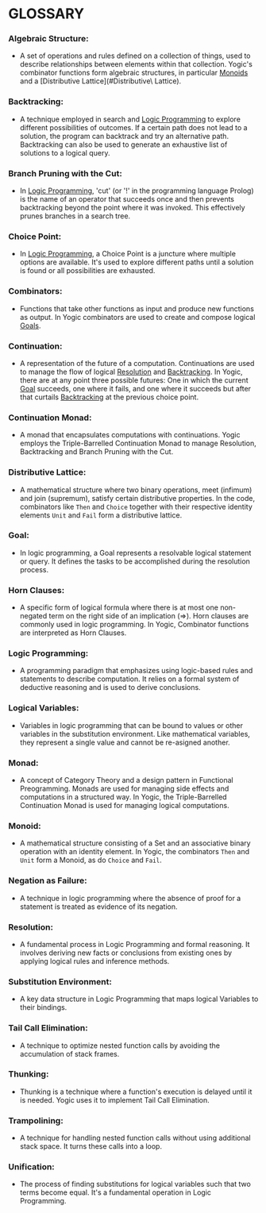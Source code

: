 # **GLOSSARY**

### **Algebraic Structure**:  
- A set of operations and rules defined on a collection of things, used to
  describe relationships between elements within that collection. Yogic's
  combinator functions form algebraic structures, in particular
  [Monoids](#Monoid) and a [Distributive Lattice](#Distributive\ Lattice).

### **Backtracking**:  
- A technique employed in search and [Logic Programming](#Logic%20Programming)
  to explore different possibilities of outcomes. If a certain path does not
  lead to a solution, the program can backtrack and try an alternative path.
  Backtracking can also be used to generate an exhaustive list of solutions to
  a logical query.

### **Branch Pruning with the Cut**:  
- In [Logic Programming](#Logic%20Programming), 'cut' (or '!' in the programming
  language Prolog) is the name of an operator that succeeds once and then
  prevents backtracking beyond the point where it was invoked. This
  effectively prunes branches in a search tree.

### **Choice Point**:  
- In [Logic Programming](#Logic%20Programming), a Choice Point is a juncture
  where multiple options are available. It's used to explore different paths
  until a solution is found or all possibilities are exhausted.

### **Combinators**:  
- Functions that take other functions as input and produce new functions as
  output. In Yogic combinators are used to create and compose logical
  [Goals](#Goal).

### **Continuation**:  
- A representation of the future of a computation. Continuations are used to
  manage the flow of logical [Resolution](#Resolution) and
  [Backtracking](#Backtracking). In Yogic, there are at any point three
  possible futures: One in which the current [Goal](#Goal) succeeds, one where
  it fails, and one where it succeeds but after that curtails
  [Backtracking](#Backtracking) at the previous choice point.

### **Continuation Monad**:  
- A monad that encapsulates computations with continuations. Yogic employs the
  Triple-Barrelled Continuation Monad to manage Resolution, Backtracking and
  Branch Pruning with the Cut.

### **Distributive Lattice**:  
- A mathematical structure where two binary operations, meet (infimum) and
  join (supremum), satisfy certain distributive properties. In the code,
  combinators like `Then` and `Choice` together with their respective identity
  elements `Unit` and `Fail` form a distributive lattice.

### **Goal**:  
- In logic programming, a Goal represents a resolvable logical statement or
  query. It defines the tasks to be accomplished during the resolution
  process.

### **Horn Clauses**:  
- A specific form of logical formula where there is at most one non-negated
  term on the right side of an implication (=>). Horn clauses are commonly
  used in logic programming. In Yogic, Combinator functions are interpreted as
  Horn Clauses.

### **Logic Programming**:  
- A programming paradigm that emphasizes using logic-based rules and
  statements to describe computation. It relies on a formal system of
  deductive reasoning and is used to derive conclusions.

### **Logical Variables**:  
- Variables in logic programming that can be bound to values or other
  variables in the substitution environment. Like mathematical variables, they
  represent a single value and cannot be re-asigned another.

### **Monad**:  
- A concept of Category Theory and a design pattern in Functional
  Preogramming. Monads are used for managing side effects and computations in
  a structured way. In Yogic, the Triple-Barrelled Continuation Monad is used
  for managing logical computations.

### **Monoid**:  
- A mathematical structure consisting of a Set and an associative binary
  operation with an identity element. In Yogic, the combinators `Then` and
  `Unit` form a Monoid, as do `Choice` and `Fail`.

### **Negation as Failure**:  
- A technique in logic programming where the absence of proof for a statement
  is treated as evidence of its negation.

### **Resolution**:  
- A fundamental process in Logic Programming and formal reasoning. It involves
  deriving new facts or conclusions from existing ones by applying logical
  rules and inference methods.

### **Substitution Environment**:  
- A key data structure in Logic Programming that maps logical Variables to
  their bindings.

### **Tail Call Elimination**:  
- A technique to optimize nested function calls by avoiding the accumulation
  of stack frames.

### **Thunking**:  
- Thunking is a technique where a function's execution is delayed until it is
  needed. Yogic uses it to implement Tail Call Elimination.

### **Trampolining**:  
- A technique for handling nested function calls without using additional
  stack space. It turns these calls into a loop.

### **Unification**:  
- The process of finding substitutions for logical variables such that two
  terms become equal. It's a fundamental operation in Logic Programming.
